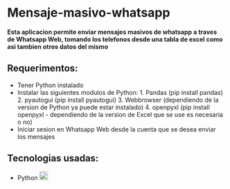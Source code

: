 # Mensaje-masivo-whatsapp

**Esta aplicacion permite enviar mensajes masivos de whatsapp a traves de Whatsapp Web, tomando los telefonos desde una tabla de excel como asi tambien otros datos del mismo**

## Requerimentos:
 - Tener Python instalado
 - Instalar las siguientes modulos de Python:
     1\. Pandas (pip install pandas)
     2\. pyautogui (pip install pyautogui)
     3\. Webbrowser (dependiendo de la version de Python ya puede estar instalado)
     4\. openpyxl (pip install openpyxl - dependiendo de la version de Excel que se use es necesaria o no)
 - Iniciar sesion en Whatsapp Web desde la cuenta que se desea enviar los mensajes    

## Tecnologias usadas:
 - Python <img src="https://cdn.icon-icons.com/icons2/2699/PNG/512/python_vertical_logo_icon_168039.png" alt="" width= "20" height= "20">
